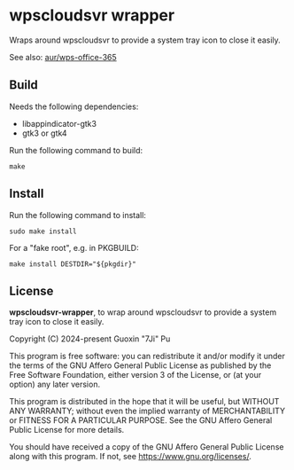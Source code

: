 # wpscloudsvr wrapper
Wraps around wpscloudsvr to provide a system tray icon to close it easily.

See also: [aur/wps-office-365](https://aur.archlinux.org/packages/wps-office-365)

## Build
Needs the following dependencies:
- libappindicator-gtk3
- gtk3 or gtk4

Run the following command to build:
```
make
```

## Install
Run the following command to install:
```
sudo make install
```
For a "fake root", e.g. in PKGBUILD:
```
make install DESTDIR="${pkgdir}"
```

## License
**wpscloudsvr-wrapper**, to wrap around wpscloudsvr to provide a system tray icon to close it easily.

Copyright (C) 2024-present Guoxin "7Ji" Pu

This program is free software: you can redistribute it and/or modify
it under the terms of the GNU Affero General Public License as
published by the Free Software Foundation, either version 3 of the
License, or (at your option) any later version.

This program is distributed in the hope that it will be useful,
but WITHOUT ANY WARRANTY; without even the implied warranty of
MERCHANTABILITY or FITNESS FOR A PARTICULAR PURPOSE.  See the
GNU Affero General Public License for more details.

You should have received a copy of the GNU Affero General Public License
along with this program.  If not, see <https://www.gnu.org/licenses/>.